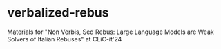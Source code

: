 # verbalized-rebus
Materials for "Non Verbis, Sed Rebus: Large Language Models are Weak Solvers of Italian Rebuses" at CLiC-it'24
